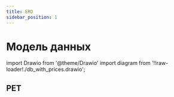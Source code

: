 ```yaml
---
title: ERD
sidebar_position: 1
---
```


# Модель данных



import Drawio from '@theme/Drawio'
import diagram from '!!raw-loader!./db_with_prices.drawio';

<Drawio content={diagram} editable={false} />


## PET


